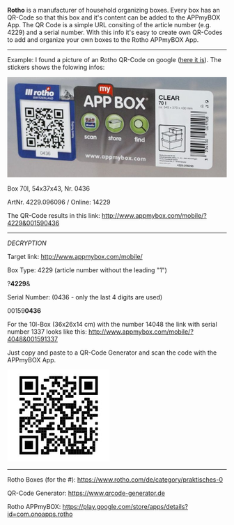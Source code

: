 **Rotho** is a manufacturer of household organizing boxes. Every box has an QR-Code so that this box and it's content can be added to the APPmyBOX App.
The QR Code is a simple URL consiting of the article number (e.g. 4229) and a serial number.
With this info it's easy to create own QR-Codes to add and organize your own boxes to the Rotho APPmyBOX App.

----
Example:
I found a picture of an Rotho QR-Code on google ([here it is](https://www.lavendelblog.de/wp-content/uploads/2016/12/rotho-aufbewahrungsbox-1536x1024.jpg)). The stickers shows the folowing infos:

![Image](https://github.com/256FF/RothoQR-hack/blob/master/QR.jpg?raw=true)

Box 70l, 54x37x43, Nr. 0436

ArtNr. 4229.096096 / Online: 14229

The QR-Code results in this link: http://www.appmybox.com/mobile/?4229&001590436

----
*DECRYPTION*

Target link: http://www.appmybox.com/mobile/

Box Type: 4229 (article number without the leading "1")

?**4229**&

Serial Number: (0436 - only the last 4 digits are used)

00159**0436**

For the 10l-Box (36x26x14 cm) with the number 14048 the link with serial number 1337 looks like this:
http://www.appmybox.com/mobile/?4048&001591337

Just copy and paste to a QR-Code Generator and scan the code with the APPmyBOX App.

![Image](https://github.com/256FF/RothoQR-hack/blob/master/10l.jpg?raw=true)

----
Rotho Boxes (for the #): https://www.rotho.com/de/category/praktisches-0

QR-Code Generator: https://www.qrcode-generator.de

Rotho APPmyBOX: https://play.google.com/store/apps/details?id=com.onoapps.rotho
